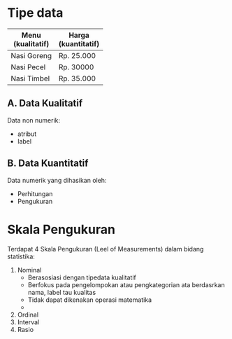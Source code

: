 # Tipe data
| Menu<br>(kualitatif) | Harga <br> (kuantitatif) |
|----------|----------|
| Nasi Goreng | Rp. 25.000|
| Nasi Pecel| Rp. 30000|
| Nasi Timbel | Rp. 35.000|


## A. Data Kualitatif
Data non numerik:
- atribut 
- label
## B. Data Kuantitatif
Data numerik yang dihasikan oleh:
- Perhitungan
- Pengukuran

# Skala Pengukuran
Terdapat 4 Skala Pengukuran (Leel of Measurements) dalam bidang statistika:
1. Nominal <br>
   - Berasosiasi dengan tipedata kualitatif
   - Berfokus pada pengelompokan atau pengkategorian ata berdasrkan nama, label tau kualitas
   - Tidak dapat dikenakan operasi matematika
   - 
2. Ordinal
3. Interval
4. Rasio